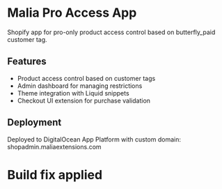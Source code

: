 # Malia Pro Access App

Shopify app for pro-only product access control based on butterfly_paid customer tag.

## Features
- Product access control based on customer tags
- Admin dashboard for managing restrictions
- Theme integration with Liquid snippets
- Checkout UI extension for purchase validation

## Deployment
Deployed to DigitalOcean App Platform with custom domain: shopadmin.maliaextensions.com
# Build fix applied
